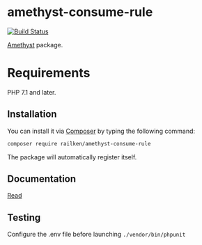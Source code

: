 # amethyst-consume-rule

[![Build Status](https://travis-ci.org/railken/amethyst-consume-rule.svg?branch=master)](https://travis-ci.org/railken/amethyst-consume-rule)

[Amethyst](https://github.com/railken/amethyst) package.

# Requirements

PHP 7.1 and later.

## Installation

You can install it via [Composer](https://getcomposer.org/) by typing the following command:

```bash
composer require railken/amethyst-consume-rule
```

The package will automatically register itself.

## Documentation

[Read](docs/index.md)

## Testing

Configure the .env file before launching `./vendor/bin/phpunit`
